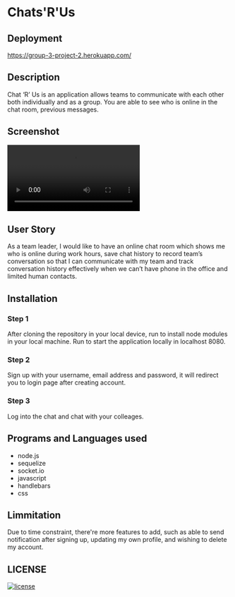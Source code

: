 # Chats'R'Us 

## Deployment
https://group-3-project-2.herokuapp.com/

## Description
Chat ‘R’ Us is an application allows teams to communicate with each other both individually and as a group. You are able to see who is online in the chat room, previous messages. 

## Screenshot
![watch the video](public/images/screenshot.mov)

## User Story
As a team leader,  I would like to have an online chat room which shows me who is online during work hours, save chat history to record team’s conversation so that I can communicate with my team and track conversation history effectively when we can’t have phone in the office and limited human contacts. 

## Installation 
### Step 1
After cloning the repository in your local device, run <npm install> to install node modules in your local machine. Run <node server.js> to start the application locally in localhost 8080.

### Step 2
Sign up with your username, email address and password, it will redirect you to login page after creating account.

### Step 3
Log into the chat and chat with your colleages.


## Programs and Languages used 
* node.js
* sequelize
* socket.io
* javascript
* handlebars 
* css

## Limmitation
Due to time constraint, there're more features to add, such as able to send notification after signing up, updating my own profile, and wishing to delete my account. 

## LICENSE
[![license](https://img.shields.io/github/license/DAVFoundation/captain-n3m0.svg?style=flat-square)](https://github.com/DAVFoundation/captain-n3m0/blob/master/LICENSE)




